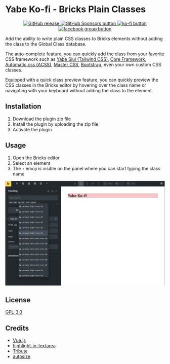 # Yabe Ko-fi - Bricks Plain Classes

<p align="center">
    <a aria-label="GitHub release (latest by date including pre-releases)" href="https://github.com/yabe-ko-fi/bricks-plain-classes/releases">
        <picture>
            <img alt="GitHub release" src="https://img.shields.io/github/v/release/yabe-ko-fi/bricks-plain-classes?include_prereleases&logo=github">
        </picture>
    </a>
    <a aria-label="GitHub Sponsors" href="https://github.com/sponsors/suabahasa">
        <picture>
            <img alt="GitHub Sponsors button" src="https://img.shields.io/github/sponsors/suabahasa?logo=github">
        </picture>
    </a>
    <a aria-label="Support me on Ko-fi" href="https://ko-fi.com/Q5Q75XSF7">
        <picture>
            <img alt="ko-fi button" src="https://img.shields.io/badge/Buy_me_a_Coffee-ff5e5b?logo=ko-fi&label=Ko-fi">
        </picture>
    </a>
    <a aria-label="Join Our Facebook community" href="https://www.facebook.com/groups/1142662969627943">
        <picture>
            <img alt="facebook group button" src="https://img.shields.io/badge/Join_us-0866ff?logo=facebook&label=Community">
        </picture>
    </a>
</p>

Add the ability to write plain CSS classes to Bricks elements without adding the class to the Global Class database.

The auto-complete feature, you can quickly add the class from your favorite CSS framework such as [Yabe Siul (Tailwind CSS)](https://siul.yabe.land), [Core Framework](https://coreframework.com), [Automatic.css (ACSS)](https://automaticcss.com), [Master CSS](https://css.master.co), [Bootstrap](https://getbootstrap.com), even your own custom CSS classes.

Equipped with a quick class preview feature, you can quickly preview the CSS classes in the Bricks editor by hovering over the class name or navigating with your keyboard without adding the class to the element.

## Installation

1. Download the plugin zip file
2. Install the plugin by uploading the zip file
3. Activate the plugin

## Usage

1. Open the Bricks editor
2. Select an element
3. The `⚡️` emoji is visible on the panel where you can start typing the class name

![Quick Plain Classes](./screenshot-0.png)

## License

[GPL-3.0](./LICENSE)

## Credits

- [Vue.js](https://vuejs.org)
- [highlight-in-textarea](https://github.com/masterWeber/highlight-in-textarea)
- [Tribute](https://github.com/zurb/tribute)
- [autosize](https://github.com/jackmoore/autosize)